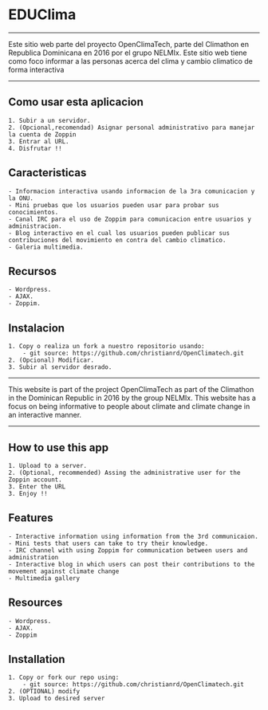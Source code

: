 # EDUClima
------------------------------

Este sitio web parte del proyecto OpenClimaTech, parte del Climathon en Republica Dominicana en 2016 por el grupo NELMIx. Este sitio web tiene como foco informar a las personas acerca del clima y cambio climatico de forma interactiva

------------------------------

Como usar esta aplicacion
------------------------------
    1. Subir a un servidor.
    2. (Opcional,recomendad) Asignar personal administrativo para manejar la cuenta de Zoppin
    3. Entrar al URL.
    4. Disfrutar !!
    
Caracteristicas
------------------------------
    - Informacion interactiva usando informacion de la 3ra comunicacion y la ONU.
    - Mini pruebas que los usuarios pueden usar para probar sus conocimientos.
    - Canal IRC para el uso de Zoppim para comunicacion entre usuarios y administracion.
    - Blog interactivo en el cual los usuarios pueden publicar sus contribuciones del movimiento en contra del cambio climatico.
    - Galeria multimedia.
    
Recursos
------------------------------
    - Wordpress.
    - AJAX.
    - Zoppim.
    
Instalacion
-----------------------------
    1. Copy o realiza un fork a nuestro repositorio usando:
        - git source: https://github.com/christianrd/OpenClimatech.git
    2. (Opcional) Modificar.
    3. Subir al servidor desrado.
    


------------------------------

This website is part of the project OpenClimaTech as part of the Climathon in the Dominican Republic in 2016 by the group NELMIx. This website has a focus on being informative to people about climate and climate change in an interactive manner.

------------------------------

How to use this app
------------------------------
    1. Upload to a server.
    2. (Optional, recommended) Assing the administrative user for the Zoppin account.
    3. Enter the URL
    3. Enjoy !!
    
    
Features
------------------------------
    - Interactive information using information from the 3rd communicaion.
    - Mini tests that users can take to try their knowledge.
    - IRC channel with using Zoppim for communication between users and administration
    - Interactive blog in which users can post their contributions to the movement against climate change
    - Multimedia gallery
    
    
Resources
------------------------------
    - Wordpress.
    - AJAX.
    - Zoppim


Installation 
-----------------------------
    1. Copy or fork our repo using:
        - git source: https://github.com/christianrd/OpenClimatech.git
    2. (OPTIONAL) modify
    3. Upload to desired server
    
    
    
